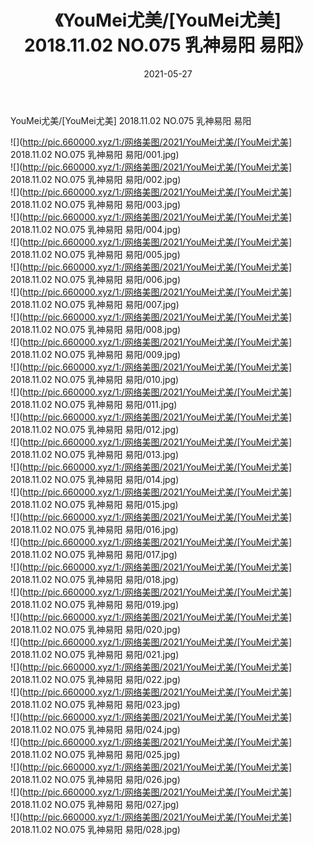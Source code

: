 ﻿---
layout: post
title:  《YouMei尤美/[YouMei尤美] 2018.11.02 NO.075 乳神易阳 易阳》
date:   2021-05-27
img: http://pic.660000.xyz/1:/网络美图/2021/YouMei尤美/[YouMei尤美] 2018.11.02 NO.075 乳神易阳 易阳/000.jpg
categories: [美女, 清纯, 唯美]
---

YouMei尤美/[YouMei尤美] 2018.11.02 NO.075 乳神易阳 易阳

 ![](http://pic.660000.xyz/1:/网络美图/2021/YouMei尤美/[YouMei尤美] 2018.11.02 NO.075 乳神易阳 易阳/001.jpg) <br>![](http://pic.660000.xyz/1:/网络美图/2021/YouMei尤美/[YouMei尤美] 2018.11.02 NO.075 乳神易阳 易阳/002.jpg) <br>![](http://pic.660000.xyz/1:/网络美图/2021/YouMei尤美/[YouMei尤美] 2018.11.02 NO.075 乳神易阳 易阳/003.jpg) <br>![](http://pic.660000.xyz/1:/网络美图/2021/YouMei尤美/[YouMei尤美] 2018.11.02 NO.075 乳神易阳 易阳/004.jpg) <br>![](http://pic.660000.xyz/1:/网络美图/2021/YouMei尤美/[YouMei尤美] 2018.11.02 NO.075 乳神易阳 易阳/005.jpg) <br>![](http://pic.660000.xyz/1:/网络美图/2021/YouMei尤美/[YouMei尤美] 2018.11.02 NO.075 乳神易阳 易阳/006.jpg) <br>![](http://pic.660000.xyz/1:/网络美图/2021/YouMei尤美/[YouMei尤美] 2018.11.02 NO.075 乳神易阳 易阳/007.jpg) <br>![](http://pic.660000.xyz/1:/网络美图/2021/YouMei尤美/[YouMei尤美] 2018.11.02 NO.075 乳神易阳 易阳/008.jpg) <br>![](http://pic.660000.xyz/1:/网络美图/2021/YouMei尤美/[YouMei尤美] 2018.11.02 NO.075 乳神易阳 易阳/009.jpg) <br>![](http://pic.660000.xyz/1:/网络美图/2021/YouMei尤美/[YouMei尤美] 2018.11.02 NO.075 乳神易阳 易阳/010.jpg) <br>![](http://pic.660000.xyz/1:/网络美图/2021/YouMei尤美/[YouMei尤美] 2018.11.02 NO.075 乳神易阳 易阳/011.jpg) <br>![](http://pic.660000.xyz/1:/网络美图/2021/YouMei尤美/[YouMei尤美] 2018.11.02 NO.075 乳神易阳 易阳/012.jpg) <br>![](http://pic.660000.xyz/1:/网络美图/2021/YouMei尤美/[YouMei尤美] 2018.11.02 NO.075 乳神易阳 易阳/013.jpg) <br>![](http://pic.660000.xyz/1:/网络美图/2021/YouMei尤美/[YouMei尤美] 2018.11.02 NO.075 乳神易阳 易阳/014.jpg) <br>![](http://pic.660000.xyz/1:/网络美图/2021/YouMei尤美/[YouMei尤美] 2018.11.02 NO.075 乳神易阳 易阳/015.jpg) <br>![](http://pic.660000.xyz/1:/网络美图/2021/YouMei尤美/[YouMei尤美] 2018.11.02 NO.075 乳神易阳 易阳/016.jpg) <br>![](http://pic.660000.xyz/1:/网络美图/2021/YouMei尤美/[YouMei尤美] 2018.11.02 NO.075 乳神易阳 易阳/017.jpg) <br>![](http://pic.660000.xyz/1:/网络美图/2021/YouMei尤美/[YouMei尤美] 2018.11.02 NO.075 乳神易阳 易阳/018.jpg) <br>![](http://pic.660000.xyz/1:/网络美图/2021/YouMei尤美/[YouMei尤美] 2018.11.02 NO.075 乳神易阳 易阳/019.jpg) <br>![](http://pic.660000.xyz/1:/网络美图/2021/YouMei尤美/[YouMei尤美] 2018.11.02 NO.075 乳神易阳 易阳/020.jpg) <br>![](http://pic.660000.xyz/1:/网络美图/2021/YouMei尤美/[YouMei尤美] 2018.11.02 NO.075 乳神易阳 易阳/021.jpg) <br>![](http://pic.660000.xyz/1:/网络美图/2021/YouMei尤美/[YouMei尤美] 2018.11.02 NO.075 乳神易阳 易阳/022.jpg) <br>![](http://pic.660000.xyz/1:/网络美图/2021/YouMei尤美/[YouMei尤美] 2018.11.02 NO.075 乳神易阳 易阳/023.jpg) <br>![](http://pic.660000.xyz/1:/网络美图/2021/YouMei尤美/[YouMei尤美] 2018.11.02 NO.075 乳神易阳 易阳/024.jpg) <br>![](http://pic.660000.xyz/1:/网络美图/2021/YouMei尤美/[YouMei尤美] 2018.11.02 NO.075 乳神易阳 易阳/025.jpg) <br>![](http://pic.660000.xyz/1:/网络美图/2021/YouMei尤美/[YouMei尤美] 2018.11.02 NO.075 乳神易阳 易阳/026.jpg) <br>![](http://pic.660000.xyz/1:/网络美图/2021/YouMei尤美/[YouMei尤美] 2018.11.02 NO.075 乳神易阳 易阳/027.jpg) <br>![](http://pic.660000.xyz/1:/网络美图/2021/YouMei尤美/[YouMei尤美] 2018.11.02 NO.075 乳神易阳 易阳/028.jpg) <br>